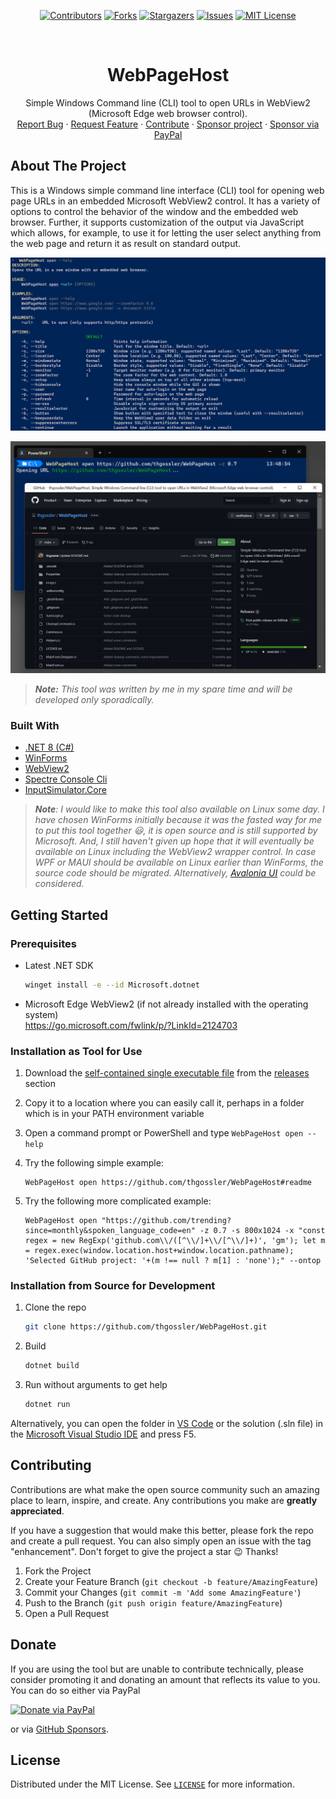 <div align="center">

[![Contributors][contributors-shield]][contributors-url]
[![Forks][forks-shield]][forks-url]
[![Stargazers][stars-shield]][stars-url]
[![Issues][issues-shield]][issues-url]
[![MIT License][license-shield]][license-url]

</div>

<!-- PROJECT LOGO -->
<br />
<div align="center">
  <h1 align="center">WebPageHost</h1>

  <p align="center">
    Simple Windows Command line (CLI) tool to open URLs in WebView2 (Microsoft Edge web browser control).
    <br />
    <a href="https://github.com/thgossler/WebPageHost/issues">Report Bug</a>
    ·
    <a href="https://github.com/thgossler/WebPageHost/issues">Request Feature</a>
    ·
    <a href="https://github.com/thgossler/WebPageHost#contributing">Contribute</a>
    ·
    <a href="https://github.com/sponsors/thgossler">Sponsor project</a>
    ·
    <a href="https://www.paypal.com/donate/?hosted_button_id=JVG7PFJ8DMW7J">Sponsor via PayPal</a>
  </p>
</div>

## About The Project

This is a Windows simple command line interface (CLI) tool for opening web page URLs in an embedded Microsoft WebView2 control. It has a variety of options to control the behavior of the window and the embedded web browser. Further, it supports customization of the output via JavaScript which allows, for example, to use it for letting the user select anything from the web page and return it as result on standard output.

[![WebPageHost Screen Shot #1][product-screenshot]]([https://github.com/thgossler/WebPageHost/])

[![WebPageHost Screen Shot #2][product-screenshot2]]([https://github.com/thgossler/WebPageHost/])

> _**Note:** This tool was written by me in my spare time and will be developed only sporadically._

### Built With

* [.NET 8 (C#)](https://dotnet.microsoft.com/en-us/)
* [WinForms](https://github.com/dotnet/winforms)
* [WebView2](https://developer.microsoft.com/en-us/microsoft-edge/webview2/)
* [Spectre Console Cli](https://github.com/spectreconsole/spectre.console)
* [InputSimulator.Core](https://github.com/cwevers/InputSimulatorCore)

> _**Note**: I would like to make this tool also available on Linux some day. I have chosen WinForms initially because it was the fasted way for me to put this tool together :smiley:, it is open source and is still supported by Microsoft. And, I still haven't given up hope that it will eventually be available on Linux including the WebView2 wrapper control. In case WPF or MAUI should be available on Linux earlier than WinForms, the source code should be migrated. Alternatively, [Avalonia UI](https://avaloniaui.net/) could be considered._

## Getting Started

### Prerequisites

* Latest .NET SDK

  ```sh
  winget install -e --id Microsoft.dotnet
  ```

* Microsoft Edge WebView2 (if not already installed with the operating system)<br/>
  https://go.microsoft.com/fwlink/p/?LinkId=2124703

### Installation as Tool for Use

1. Download the [self-contained single executable file]([https://github.com/thgossler/WebPageHost/releases/download/v1.0.3/WebPageHost.exe) from the [releases](https://github.com/thgossler/WebPageHost/releases) section

2. Copy it to a location where you can easily call it, perhaps in a folder which is in your PATH environment variable

3. Open a command prompt or PowerShell and type `WebPageHost open --help`

4. Try the following simple example:

   ```shell
   WebPageHost open https://github.com/thgossler/WebPageHost#readme
   ```

5. Try the following more complicated example:

   ```shell
   WebPageHost open "https://github.com/trending?since=monthly&spoken_language_code=en" -z 0.7 -s 800x1024 -x "const regex = new RegExp('github.com\\/([^\\/]+\\/[^\\/]+)', 'gm'); let m = regex.exec(window.location.host+window.location.pathname); 'Selected GitHub project: '+(m !== null ? m[1] : 'none');" --ontop
   ```

### Installation from Source for Development

1. Clone the repo

   ```sh
   git clone https://github.com/thgossler/WebPageHost.git
   ```

2. Build

   ```sh
   dotnet build
   ```

3. Run without arguments to get help

   ```sh
   dotnet run
   ```

Alternatively, you can open the folder in [VS Code](https://code.visualstudio.com/) or the solution (.sln file) in the [Microsoft Visual Studio IDE](https://visualstudio.microsoft.com/vs/) and press F5.

## Contributing

Contributions are what make the open source community such an amazing place to learn, inspire, and create. Any contributions you make are **greatly appreciated**.

If you have a suggestion that would make this better, please fork the repo and create a pull request. You can also simply open an issue with the tag "enhancement".
Don't forget to give the project a star :wink: Thanks!

1. Fork the Project
2. Create your Feature Branch (`git checkout -b feature/AmazingFeature`)
3. Commit your Changes (`git commit -m 'Add some AmazingFeature'`)
4. Push to the Branch (`git push origin feature/AmazingFeature`)
5. Open a Pull Request

## Donate

If you are using the tool but are unable to contribute technically, please consider promoting it and donating an amount that reflects its value to you. You can do so either via PayPal

[![Donate via PayPal](https://www.paypalobjects.com/en_US/i/btn/btn_donate_LG.gif)](https://www.paypal.com/donate/?hosted_button_id=JVG7PFJ8DMW7J)

or via [GitHub Sponsors](https://github.com/sponsors/thgossler).

## License

Distributed under the MIT License. See [`LICENSE`](https://github.com/thgossler/WebPageHost/blob/main/LICENSE) for more information.

<!-- MARKDOWN LINKS & IMAGES (https://www.markdownguide.org/basic-syntax/#reference-style-links) -->
[contributors-shield]: https://img.shields.io/github/contributors/thgossler/WebPageHost.svg
[contributors-url]: https://github.com/thgossler/WebPageHost/graphs/contributors
[forks-shield]: https://img.shields.io/github/forks/thgossler/WebPageHost.svg
[forks-url]: https://github.com/thgossler/WebPageHost/network/members
[stars-shield]: https://img.shields.io/github/stars/thgossler/WebPageHost.svg
[stars-url]: https://github.com/thgossler/WebPageHost/stargazers
[issues-shield]: https://img.shields.io/github/issues/thgossler/WebPageHost.svg
[issues-url]: https://github.com/thgossler/WebPageHost/issues
[license-shield]: https://img.shields.io/github/license/thgossler/WebPageHost.svg
[license-url]: https://github.com/thgossler/WebPageHost/blob/main/LICENSE
[product-screenshot]: images/screenshot.jpg
[product-screenshot2]: images/screenshot2.jpg
